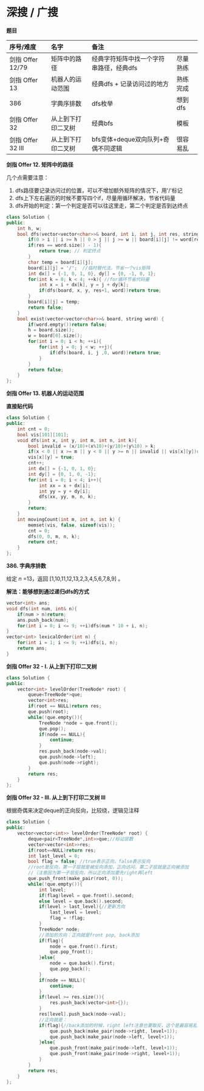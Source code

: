 # 深搜 / 广搜

**题目**

| 序号/难度 | 名字 | 备注 |  |
| :--- | :--- | :--- | :--- |
| 剑指 Offer 12/79 |  矩阵中的路径 | 经典字符矩阵中找一个字符串路径，经典dfs | 尽量熟练 |
| 剑指 Offer 13 | 机器人的运动范围 | 经典dfs + 记录访问过的地方 | 熟练完成 |
| 386 | 字典序排数 | dfs枚举 | 想到dfs |
| 剑指 Offer 32 | 从上到下打印二叉树 | 经典bfs | 模板 |
| 剑指 Offer 32 Ⅲ | 从上到下打印二叉树 | bfs变体+deque双向队列+奇偶不同逻辑 | 很容易乱 |

**剑指 Offer 12. 矩阵中的路径**

几个点需要注意：

1. dfs路径要记录访问过的位置，可以不增加额外矩阵的情况下，用'/'标记
2. dfs上下左右遍历的时候不要写四个if，尽量用循环解决，节省代码量
3. dfs开始的判定：第一个判定是否可以往这里走，第二个判定是否到达终点

```cpp
class Solution {
public:
    int h, w;
    bool dfs(vector<vector<char>>& board, int i, int j, int res, string word){
        if(0 > i || i >= h || 0 > j || j >= w || board[i][j] != word[res])return false;
        if(res == word.size() - 1){
            return true; // 判定终点
        }
        char temp = board[i][j];
        board[i][j] = '/';  //临时替代法，节省一个vis矩阵
        int dx[] = {-1, 0, 1, 0}, dy[] = {0, -1, 0, 1};
        for(int k = 0; k < 4; ++k){ //for循环节省代码量
            int x = i + dx[k], y = j + dy[k];
            if(dfs(board, x, y, res+1, word))return true;
        }
        board[i][j] = temp;
        return false;
    }
    bool exist(vector<vector<char>>& board, string word) {
        if(word.empty())return false;
        h = board.size();
        w = board[0].size();
        for(int i = 0; i < h; ++i){
            for(int j = 0; j < w; ++j){
                if(dfs(board, i, j ,0, word))return true;
            }
        }
        return false;
    }
};
```

**剑指 Offer 13. 机器人的运动范围**

**直接贴代码**

```cpp
class Solution {
public:
    int cnt = 0;
    bool vis[101][101];
    void dfs(int x, int y, int m, int n, int k){
        bool invalid = (x/10)+(x%10)+(y/10)+(y%10) > k;
        if(x < 0 || x >= m || y < 0 || y >= n || invalid || vis[x][y])return;
        vis[x][y] = true;
        cnt++;
        int dx[] = {-1, 0, 1, 0};
        int dy[] = {0, 1, 0, -1};
        for(int i = 0; i < 4; i++){
            int xx = x + dx[i];
            int yy = y + dy[i];
            dfs(xx, yy, m, n, k);
        }
        return;
    }
    int movingCount(int m, int n, int k) {
        memset(vis, false, sizeof(vis));
        cnt = 0;
        dfs(0, 0, m, n, k);
        return cnt;
    }
};
```

**386. 字典序排数**

 给定 _n_ =13，返回 \[1,10,11,12,13,2,3,4,5,6,7,8,9\] 。

**解法：能够想到通过递归dfs的方式**

```cpp
vector<int> ans;
void dfs(int num, int& n){
    if(num > n)return;
    ans.push_back(num);
    for(int i = 0; i <= 9; ++i)dfs(num * 10 + i, n);
}
vector<int> lexicalOrder(int n) {
    for(int i = 1; i <= 9; ++i)dfs(i, n);
    return ans;
}
```

**剑指 Offer 32 - I. 从上到下打印二叉树**

```cpp
class Solution {
public:
    vector<int> levelOrder(TreeNode* root) {
        queue<TreeNode*>que;
        vector<int>res;
        if(root == NULL)return res;
        que.push(root);
        while(!que.empty()){
            TreeNode *node = que.front();
            que.pop();
            if(node == NULL){
                continue;
            }
            res.push_back(node->val);
            que.push(node->left);
            que.push(node->right);
        }
        return res;
    }
};
```

**剑指 Offer 32 - III. 从上到下打印二叉树 III**

根据奇偶来决定deque的正向反向，比较绕，逻辑见注释

```cpp
class Solution {
public:
    vector<vector<int>> levelOrder(TreeNode* root) {
        deque<pair<TreeNode*,int>>que;//标记层数
        vector<vector<int>>res;
        if(root==NULL)return res;
        int last_level = 0;
        bool flag = false; //true表示正向，false表示反向
        //root是反向，第一子层就是被反向添加，正向访问，第二子层就是正向被添加
        //（注意因为第一子层反向，所以正向添加要先right再left
        que.push_front(make_pair(root, 0));
        while(!que.empty()){
            int level;
            if(flag)level = que.front().second;
            else level = que.back().second;
            if(level > last_level){//更新方向
                last_level = level;
                flag = !flag;
            }
            TreeNode* node;
            //添加的方向：正向就是front pop, back添加
            if(flag){
                node = que.front().first;
                que.pop_front();
            }else{
                node = que.back().first;
                que.pop_back();
            }
            if(node == NULL){
                continue;
            }
            if(level >= res.size()){
                res.push_back(vector<int>{});
            }
            res[level].push_back(node->val);
            //正向就是：
            if(flag){//back添加的时候，right left注意也要取反，这个是最容易乱的
                que.push_back(make_pair(node->right, level+1));
                que.push_back(make_pair(node->left, level+1));
            }else{
                que.push_front(make_pair(node->left, level+1));
                que.push_front(make_pair(node->right, level+1));
            }
        }
        return res;
    }
};
```

